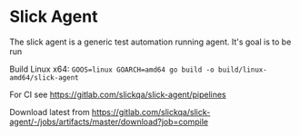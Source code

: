 Slick Agent
===========

The slick agent is a generic test automation running agent.  It's goal is to be run

Build Linux x64:
`GOOS=linux GOARCH=amd64 go build -o build/linux-amd64/slick-agent`

For CI see https://gitlab.com/slickqa/slick-agent/pipelines

Download latest from
https://gitlab.com/slickqa/slick-agent/-/jobs/artifacts/master/download?job=compile
